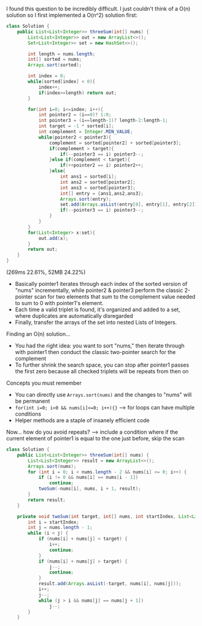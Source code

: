 I found this question to be incredibly difficult. I just couldn't think of a O(n) solution so I first implemented a O(n^2) solution first:
```java
class Solution {
    public List<List<Integer>> threeSum(int[] nums) {
        List<List<Integer>> out = new ArrayList<>();
        Set<List<Integer>> set = new HashSet<>();  

        int length = nums.length;
        int[] sorted = nums;
        Arrays.sort(sorted);

        int index = 0;
        while(sorted[index] < 0){
            index++;
            if(index>=length) return out;
        }

        for(int i=0; i<=index; i++){
            int pointer2 = (i==0)? 1:0;
            int pointer3 = (i==length-1)? length-2:length-1;
            int target = -1 * sorted[i];
            int complement = Integer.MIN_VALUE;
            while(pointer2 < pointer3){
                complement = sorted[pointer2] + sorted[pointer3];
                if(complement > target){
                    if(--pointer3 == i) pointer3--;
                }else if(complement < target){
                    if(++pointer2 == i) pointer2++;
                }else{
                    int ans1 = sorted[i];
                    int ans2 = sorted[pointer2];
                    int ans3 = sorted[pointer3];
                    int[] entry = {ans1,ans2,ans3};
                    Arrays.sort(entry);
                    set.add(Arrays.asList(entry[0], entry[1], entry[2]));
                    if(--pointer3 == i) pointer3--;
                }
            }
        }
        for(List<Integer> x:set){
            out.add(x);
        }
        return out;        
    }
}
```
(269ms 22.61%, 52MB 24.22%)
- Basically pointer1 iterates through each index of the sorted version of "nums" incrementally, while pointer2 & pointer3 perform the classic 2-pointer scan for two elements that sum to the complement value needed to sum to 0 with pointer1's element.
- Each time a valid triplet is found, it's organized and added to a set, where duplicates are automatically disregarded
- Finally, transfer the arrays of the set into nested Lists of Integers.

Finding an O(n) solution...
- You had the right idea: you want to sort "nums," then iterate through with pointer1 then conduct the classic two-pointer search for the complement
- To further shrink the search space, you can stop after pointer1 passes the first zero because all checked triplets will be repeats from then on

Concepts you must remember
- You can directly use `Arrays.sort(nums)` and the changes to "nums" will be permanent
- `for(int i=0; i<0 && nums[i]<=0; i++){}` --> for loops can have multiple conditions
- Helper methods are a staple of insanely efficient code

Now... how do you avoid repeats? --> include a condition where if the current element of pointer1 is equal to the one just before, skip the scan
```java
class Solution {
    public List<List<Integer>> threeSum(int[] nums) {
        List<List<Integer>> result = new ArrayList<>();
        Arrays.sort(nums);
        for (int i = 0; i < nums.length - 2 && nums[i] <= 0; i++) {
            if (i != 0 && nums[i] == nums[i - 1])
                continue;
            twoSum(-nums[i], nums, i + 1, result);
        }
        return result;
    }

    private void twoSum(int target, int[] nums, int startIndex, List<List<Integer>> result) {
        int i = startIndex;
        int j = nums.length - 1;
        while (i < j) {
            if (nums[i] + nums[j] < target) {
                i++;
                continue;
            }
            if (nums[i] + nums[j] > target) {
                j--;
                continue;
            }
            result.add(Arrays.asList(-target, nums[i], nums[j]));
            i++;
            j--;
            while (j > i && nums[j] == nums[j + 1])
                j--;
        }
    }
```